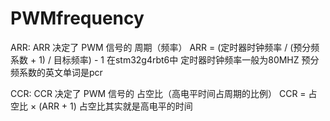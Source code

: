 # PWMfrequency
ARR:
ARR 决定了 PWM 信号的 周期（频率）
ARR = (定时器时钟频率 / (预分频系数 + 1) / 目标频率) - 1
在stm32g4rbt6中 定时器时钟频率一般为80MHZ 预分频系数的英文单词是pcr

CCR:
CCR 决定了 PWM 信号的 占空比（高电平时间占周期的比例）
CCR = 占空比 × (ARR + 1)
占空比其实就是高电平的时间

